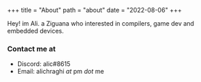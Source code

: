 +++
title = "About"
path = "about"
date = "2022-08-06"
+++

Hey! im Ali. a Ziguana who interested in compilers, game dev and embedded devices.

### Contact me at

- Discord: alic#8615
- Email: alichraghi *at* pm *dot* me
